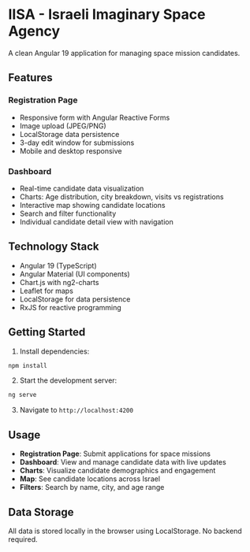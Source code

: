 # IISA - Israeli Imaginary Space Agency

A clean Angular 19 application for managing space mission candidates.

## Features

### Registration Page
- Responsive form with Angular Reactive Forms
- Image upload (JPEG/PNG)
- LocalStorage data persistence
- 3-day edit window for submissions
- Mobile and desktop responsive

### Dashboard
- Real-time candidate data visualization
- Charts: Age distribution, city breakdown, visits vs registrations
- Interactive map showing candidate locations
- Search and filter functionality
- Individual candidate detail view with navigation

## Technology Stack
- Angular 19 (TypeScript)
- Angular Material (UI components)
- Chart.js with ng2-charts
- Leaflet for maps
- LocalStorage for data persistence
- RxJS for reactive programming

## Getting Started

1. Install dependencies:
```bash
npm install
```

2. Start the development server:
```bash
ng serve
```

3. Navigate to `http://localhost:4200`

## Usage

- **Registration Page**: Submit applications for space missions
- **Dashboard**: View and manage candidate data with live updates
- **Charts**: Visualize candidate demographics and engagement
- **Map**: See candidate locations across Israel
- **Filters**: Search by name, city, and age range

## Data Storage
All data is stored locally in the browser using LocalStorage. No backend required.
